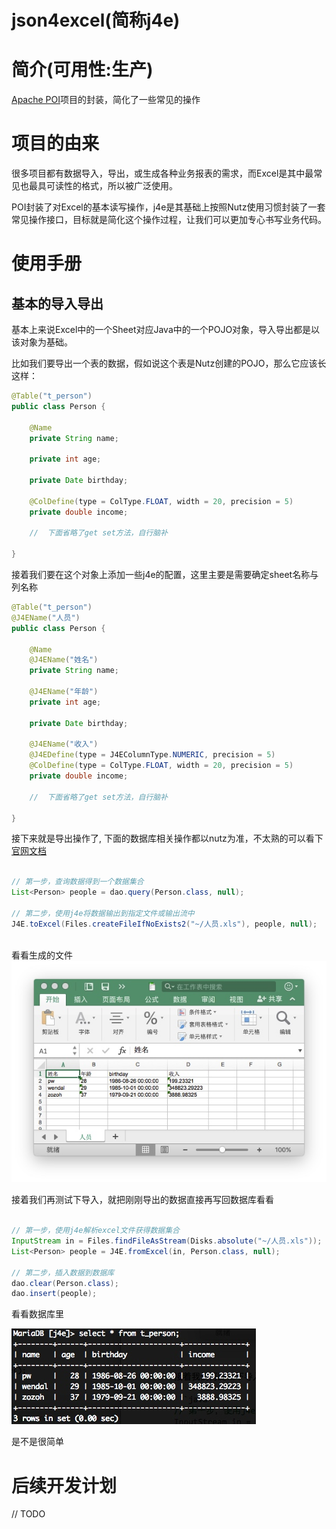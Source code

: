 json4excel(简称j4e)
==================================

简介(可用性:生产)
==================================

[Apache POI](https://poi.apache.org/)项目的封装，简化了一些常见的操作

# 项目的由来

很多项目都有数据导入，导出，或生成各种业务报表的需求，而Excel是其中最常见也最具可读性的格式，所以被广泛使用。

POI封装了对Excel的基本读写操作，j4e是其基础上按照Nutz使用习惯封装了一套常见操作接口，目标就是简化这个操作过程，让我们可以更加专心书写业务代码。


# 使用手册

## 基本的导入导出

基本上来说Excel中的一个Sheet对应Java中的一个POJO对象，导入导出都是以该对象为基础。

比如我们要导出一个表的数据，假如说这个表是Nutz创建的POJO，那么它应该长这样：

```java
@Table("t_person")
public class Person {

    @Name
    private String name;

    private int age;

    private Date birthday;
    
    @ColDefine(type = ColType.FLOAT, width = 20, precision = 5)
    private double income;

    //  下面省略了get set方法，自行脑补

}

```

接着我们要在这个对象上添加一些j4e的配置，这里主要是需要确定sheet名称与列名称

```java
@Table("t_person")
@J4EName("人员")
public class Person {

    @Name
    @J4EName("姓名")
    private String name;

    @J4EName("年龄")
    private int age;

    private Date birthday;
    
    @J4EName("收入")
    @J4EDefine(type = J4EColumnType.NUMERIC, precision = 5)
    @ColDefine(type = ColType.FLOAT, width = 20, precision = 5)
    private double income;

    //  下面省略了get set方法，自行脑补

}
```

接下来就是导出操作了, 下面的数据库相关操作都以nutz为准，不太熟的可以看下[官网文档](https://nutzam.com/core/dao/hello.html)

```java

// 第一步，查询数据得到一个数据集合
List<Person> people = dao.query(Person.class, null);  
 
// 第二步，使用j4e将数据输出到指定文件或输出流中
J4E.toExcel(Files.createFileIfNoExists2("~/人员.xls"), people, null);  
   
```
看看生成的文件
![14880377328027](media/14880377328027.jpg)


接着我们再测试下导入，就把刚刚导出的数据直接再写回数据库看看

```java

// 第一步，使用j4e解析excel文件获得数据集合
InputStream in = Files.findFileAsStream(Disks.absolute("~/人员.xls"));
List<Person> people = J4E.fromExcel(in, Person.class, null);

// 第二步，插入数据到数据库
dao.clear(Person.class); 
dao.insert(people);

```
看看数据库里

![14880385199204](media/14880385199204.jpg)


是不是很简单


# 后续开发计划

// TODO


